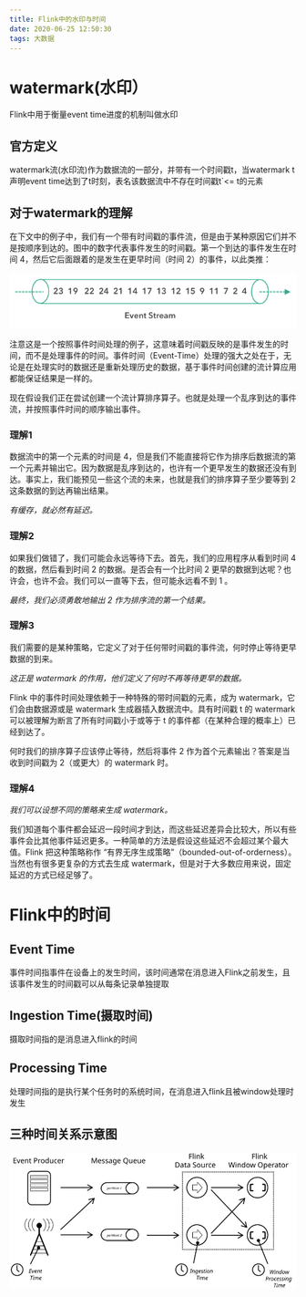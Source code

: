 ```yaml
---
title: Flink中的水印与时间
date: 2020-06-25 12:50:30
tags: 大数据
---
```


# watermark(水印）

Flink中用于衡量event time进度的机制叫做水印

<!--more-->

## 官方定义

watermark流(水印流)作为数据流的一部分，并带有一个时间戳t，当watermark t声明event time达到了t时刻，表名该数据流中不存在时间戳t`<= t的元素

## 对于watermark的理解

在下文中的例子中，我们有一个带有时间戳的事件流，但是由于某种原因它们并不是按顺序到达的。图中的数字代表事件发生的时间戳。第一个到达的事件发生在时间 4，然后它后面跟着的是发生在更早时间（时间 2）的事件，以此类推：

![warter_mark](/images/warter_mark.png)

注意这是一个按照事件时间处理的例子，这意味着时间戳反映的是事件发生的时间，而不是处理事件的时间。事件时间（Event-Time）处理的强大之处在于，无论是在处理实时的数据还是重新处理历史的数据，基于事件时间创建的流计算应用都能保证结果是一样的。

现在假设我们正在尝试创建一个流计算排序算子。也就是处理一个乱序到达的事件流，并按照事件时间的顺序输出事件。

### 理解1

数据流中的第一个元素的时间是 4，但是我们不能直接将它作为排序后数据流的第一个元素并输出它。因为数据是乱序到达的，也许有一个更早发生的数据还没有到达。事实上，我们能预见一些这个流的未来，也就是我们的排序算子至少要等到 2 这条数据的到达再输出结果。

*有缓存，就必然有延迟。*

### 理解2

如果我们做错了，我们可能会永远等待下去。首先，我们的应用程序从看到时间 4 的数据，然后看到时间 2 的数据。是否会有一个比时间 2 更早的数据到达呢？也许会，也许不会。我们可以一直等下去，但可能永远看不到 1 。

*最终，我们必须勇敢地输出 2 作为排序流的第一个结果。*

### 理解3

我们需要的是某种策略，它定义了对于任何带时间戳的事件流，何时停止等待更早数据的到来。

*这正是 watermark 的作用，他们定义了何时不再等待更早的数据。*

Flink 中的事件时间处理依赖于一种特殊的带时间戳的元素，成为 watermark，它们会由数据源或是 watermark 生成器插入数据流中。具有时间戳 t 的 watermark 可以被理解为断言了所有时间戳小于或等于 t 的事件都（在某种合理的概率上）已经到达了。

何时我们的排序算子应该停止等待，然后将事件 2 作为首个元素输出？答案是当收到时间戳为 2（或更大）的 watermark 时。

### 理解4

*我们可以设想不同的策略来生成 watermark。*

我们知道每个事件都会延迟一段时间才到达，而这些延迟差异会比较大，所以有些事件会比其他事件延迟更多。一种简单的方法是假设这些延迟不会超过某个最大值。Flink 把这种策略称作 “有界无序生成策略”（bounded-out-of-orderness）。当然也有很多更复杂的方式去生成 watermark，但是对于大多数应用来说，固定延迟的方式已经足够了。

# Flink中的时间

## Event Time

事件时间指事件在设备上的发生时间，该时间通常在消息进入Flink之前发生，且该事件发生的时间戳可以从每条记录单独提取

## Ingestion Time(摄取时间)

摄取时间指的是消息进入flink的时间

## Processing Time

处理时间指的是执行某个任务时的系统时间，在消息进入flink且被window处理时发生



## 三种时间关系示意图 

![times_clocks](/images/times_clocks.svg)
